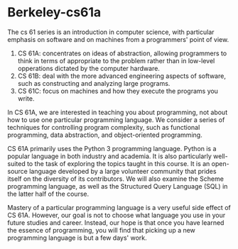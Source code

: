 # Berkeley-cs61a
The cs 61 series is an introduction in computer science, with particular emphasis on software and on machines from a programmers' point of view.

1. CS 61A: concentrates on ideas of abstraction, allowing programmers to think in terms of appropriate to the problem rather than in low-level opperations dictated by the computer hardware. 
2. CS 61B: deal with the more advanced engineering aspects of software, such as constructing and analyzing large programs. 
3. CS 61C: focus on machines and how they execute the programs you write. 

In CS 61A, we are interested in teaching you about programming, not about how to use one particular programming language. We consider a series of techniques for controlling program complexity, such as functional programming, data abstraction, and object-oriented programming.

CS 61A primarily uses the Python 3 programming language. Python is a popular language in both industry and academia. It is also particularly well-suited to the task of exploring the topics taught in this course. It is an open-source language developed by a large volunteer community that prides itself on the diversity of its contributors. We will also examine the Scheme programming language, as well as the Structured Query Language (SQL) in the latter half of the course.

Mastery of a particular programming language is a very useful side effect of CS 61A. However, our goal is not to choose what language you use in your future studies and career. Instead, our hope is that once you have learned the essence of programming, you will find that picking up a new programming language is but a few days' work.
